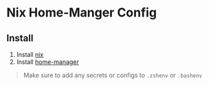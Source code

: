 # Nix Home-Manger Config

## Install
1. Install [nix](https://nixos.org/download.html)
2. Install [home-manager](https://nixos.org/download.html#nix-install-macos)

> Make sure to add any secrets or configs to `.zshenv` or `.bashenv`
